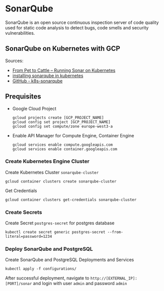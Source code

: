 # SonarQube

SonarQube is an open source continuous inspection server of code quality used for static code analysis to detect bugs, code smells and security vulnerabilities.

## SonarQube on Kubernetes with GCP

Sources:

* [From Pet to Cattle – Running Sonar on Kubernetes](https://container-solutions.com/pet-cattle-running-sonar-kubernetes/)
* [installing sonarqube in kubernetes](https://coderise.io/installing-sonarqube-in-kubernetes/)
* [GitHub - k8s-sonarqube](https://github.com/coderise-lab/k8s-sonarqube)

## Prequisites

* Google Cloud Project
  ```
  gcloud projects create [GCP_PROJECT_NAME]
  gcloud config set project [GCP_PROJECT_NAME]
  gcloud config set compute/zone europe-west3-a
  ```

* Enable API Manager for Compute Engine, Container Engine
  ```
  gcloud services enable compute.googleapis.com
  gcloud services enable container.googleapis.com
  ```

### Create Kubernetes Engine Cluster

Create Kubernetes Cluster `sonarqube-cluster`
```
gcloud container clusters create sonarqube-cluster
```

Get Credentials
```
gcloud container clusters get-credentials sonarqube-cluster
```

### Create Secrets

Create Secret `postgres-secret` for postgres database
```
kubectl create secret generic postgres-secret --from-literal=password=1234
```

### Deploy SonarQube and PostgreSQL

Create SonarQube and PostgreSQL Deployments and Services
```
kubectl apply -f configurations/
```

After successful deployment, navigate to `http://[EXTERNAL_IP]:[PORT]/sonar` and login with user `admin` and password `admin`
